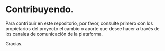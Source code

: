 # Contribuyendo.

Para contribuir en este repositorio, por favor, consulte primero con los propietarios del proyecto el cambio o aporte que desee hacer a través de los canales de comunicación de la plataforma.

Gracias.